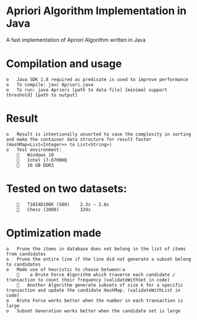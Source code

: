 # Apriori Algorithm Implementation in Java
A fast implementation of Apriori Algorithm written in Java

#	Compilation and usage
    o	Java SDK 1.8 required as predicate is used to improve performance
    o	To compile: javc Apriori.java
    o	To run: java Apriori [path to data file] [minimal support threshold] [path to output]
#	Result
    o	Result is intentionally unsorted to save the complexity in sorting and make the container data structure for result faster (HashMap<List<Integer>> to List<String>)
    o	Test environment:
        	Windows 10
        	Intel i7-6700HQ
        	16 GB DDR3
#	Tested on two datasets:
        	T10I4D100K (500) 	2.3s ~ 2.6s
        	Chess (2000)		329s
#	Optimization made
    o	Prune the items in database does not belong in the list of items from candidates
    o	Prune the entire line if the line did not generate a subset belong to candidates
    o	Made use of heuristic to choose between:a
        	 a Brute Force Algorithm which traverse each candidate / transaction to count their frequency (validateWithSet in code)
        	Another Algorithm generate subsets of size k for a specific transaction and update the candidate HashMap. (validateWithList in code)
    o	Brute Force works better when the number in each transaction is large
    o	Subset Generation works better when the candidate set is large

